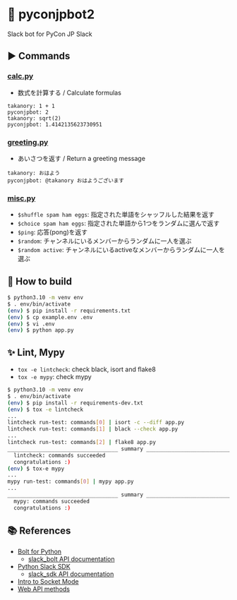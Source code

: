 # 🤖 pyconjpbot2

Slack bot for PyCon JP Slack

## ▶️ Commands

### [calc.py](/plugins/calc.py)

- 数式を計算する / Calculate formulas

```
takanory: 1 + 1
pyconjpbot: 2
takanory: sqrt(2)
pyconjpbot: 1.4142135623730951
```

### [greeting.py](/plugins/greeting.py)

- あいさつを返す / Return a greeting message

```
takanory: おはよう
pyconjpbot: @takanory おはようございます
```

### [misc.py](/plugins/misc.py)

- `$shuffle spam ham eggs`: 指定された単語をシャッフルした結果を返す
- `$choice spam ham eggs`: 指定された単語から1つをランダムに選んで返す
- `$ping`: 応答(pong)を返す
- `$random`: チャンネルにいるメンバーからランダムに一人を選ぶ
- `$random active`: チャンネルにいるactiveなメンバーからランダムに一人を選ぶ

## 🔧 How to build

```bash
$ python3.10 -m venv env
$ . env/bin/activate
(env) $ pip install -r requirements.txt
(env) $ cp example.env .env
(env) $ vi .env
(env) $ python app.py
```

## ✨ Lint, Mypy

* `tox -e lintcheck`: check black, isort and flake8
* `tox -e mypy`: check mypy

```bash
$ python3.10 -m venv env
$ . env/bin/activate
(env) $ pip install -r requirements-dev.txt
(env) $ tox -e lintcheck
...
lintcheck run-test: commands[0] | isort -c --diff app.py
lintcheck run-test: commands[1] | black --check app.py
...
lintcheck run-test: commands[2] | flake8 app.py
___________________________________ summary ____________________________________
  lintcheck: commands succeeded
  congratulations :)
(env) $ tox-e mypy 
...
mypy run-test: commands[0] | mypy app.py
...
___________________________________ summary ____________________________________
  mypy: commands succeeded
  congratulations :)
```

## 📚 References

* [Bolt for Python](https://slack.dev/bolt-python/tutorial/getting-started)
  * [slack_bolt API documentation](https://slack.dev/bolt-python/api-docs/slack_bolt/)
* [Python Slack SDK](https://slack.dev/python-slack-sdk/)
  * [slack_sdk API documentation](https://slack.dev/python-slack-sdk/api-docs/slack_sdk/)
* [Intro to Socket Mode](https://api.slack.com/apis/connections/socket)
* [Web API methods](https://api.slack.com/methods)
